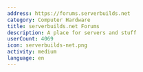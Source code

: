 ```yaml
---
address: https://forums.serverbuilds.net
category: Computer Hardware
title: serverbuilds.net Forums
description: A place for servers and stuff
userCount: 4069
icon: serverbuilds-net.png
activity: medium
language: en
---
```

